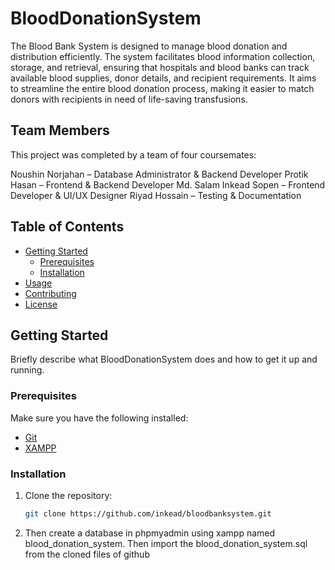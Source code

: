 # BloodDonationSystem
The Blood Bank System is designed to manage blood donation and distribution efficiently. The system facilitates blood information collection, storage, and retrieval, ensuring that hospitals and blood banks can track available blood supplies, donor details, and recipient requirements. It aims to streamline the entire blood donation process, making it easier to match donors with recipients in need of life-saving transfusions.

## Team Members
This project was completed by a team of four coursemates:

Noushin Norjahan – Database Administrator & Backend Developer
Protik Hasan – Frontend & Backend Developer
Md. Salam Inkead Sopen – Frontend Developer & UI/UX Designer
Riyad Hossain – Testing & Documentation

## Table of Contents

- [Getting Started](#getting-started)
  - [Prerequisites](#prerequisites)
  - [Installation](#installation)
- [Usage](#usage)
- [Contributing](#contributing)
- [License](#license)

## Getting Started

Briefly describe what BloodDonationSystem does and how to get it up and running.

### Prerequisites

Make sure you have the following installed:

- [Git](https://git-scm.com/)
- [XAMPP](https://www.apachefriends.org/index.html)

### Installation

1. Clone the repository:

   ```bash
   git clone https://github.com/inkead/bloodbanksystem.git
2. Then create a database in phpmyadmin using xampp named blood_donation_system. Then import the blood_donation_system.sql from the cloned files of github
